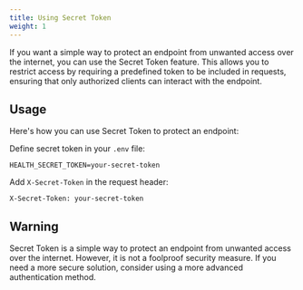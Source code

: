 ```yaml
---
title: Using Secret Token
weight: 1
---
```


If you want a simple way to protect an endpoint from unwanted access over the internet, you can use the Secret Token feature. This allows you to restrict access by requiring a predefined token to be included in requests, ensuring that only authorized clients can interact with the endpoint.

## Usage

Here's how you can use Secret Token to protect an endpoint:

Define secret token in your `.env` file:

```env
HEALTH_SECRET_TOKEN=your-secret-token
```

Add `X-Secret-Token` in the request header:

```
X-Secret-Token: your-secret-token
```

## Warning
Secret Token is a simple way to protect an endpoint from unwanted access over the internet. However, it is not a foolproof security measure. If you need a more secure solution, consider using a more advanced authentication method.

